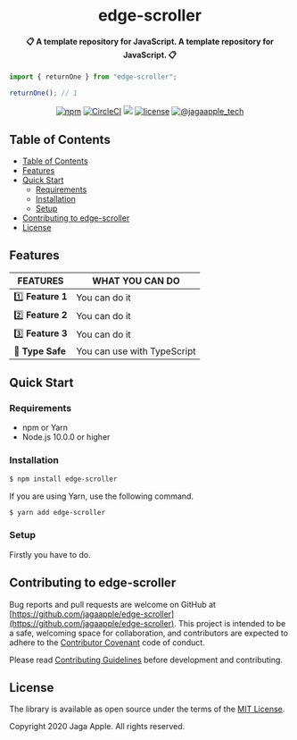 <h1 align="center">edge-scroller</h1>

<h4 align="center">📋 A template repository for JavaScript. A template repository for JavaScript. 📋</h4>

```ts
import { returnOne } from "edge-scroller";

returnOne(); // 1
```

<div align="center">
<a href="https://www.npmjs.com/package/edge-scroller"><img src="https://img.shields.io/npm/v/edge-scroller.svg" alt="npm"></a>
<a href="https://circleci.com/gh/jagaapple/edge-scroller"><img src="https://img.shields.io/circleci/project/github/jagaapple/edge-scroller/master.svg" alt="CircleCI"></a>
<a href="https://codecov.io/gh/jagaapple/edge-scroller"><img src="https://img.shields.io/codecov/c/github/jagaapple/edge-scroller.svg"></a>
<a href="https://opensource.org/licenses/MIT"><img src="https://img.shields.io/github/license/jagaapple/edge-scroller.svg" alt="license"></a>
<a href="https://twitter.com/jagaapple_tech"><img src="https://img.shields.io/badge/contact-%40jagaapple_tech-blue.svg" alt="@jagaapple_tech"></a>
</div>

## Table of Contents

<!-- TOC depthFrom:2 -->

- [Table of Contents](#table-of-contents)
- [Features](#features)
- [Quick Start](#quick-start)
  - [Requirements](#requirements)
  - [Installation](#installation)
  - [Setup](#setup)
- [Contributing to edge-scroller](#contributing-to-edge-scroller)
- [License](#license)

<!-- /TOC -->


## Features
| FEATURES         | WHAT YOU CAN DO             |
|------------------|-----------------------------|
| 1️⃣ **Feature 1**  | You can do it               |
| 2️⃣ **Feature 2**  | You can do it               |
| 3️⃣ **Feature 3**  | You can do it               |
| 🎩 **Type Safe** | You can use with TypeScript |


## Quick Start
### Requirements
- npm or Yarn
- Node.js 10.0.0 or higher

### Installation
```bash
$ npm install edge-scroller
```

If you are using Yarn, use the following command.

```bash
$ yarn add edge-scroller
```

### Setup
Firstly you have to do.


## Contributing to edge-scroller
Bug reports and pull requests are welcome on GitHub at
[https://github.com/jagaapple/edge-scroller](https://github.com/jagaapple/edge-scroller). This project
is intended to be a safe, welcoming space for collaboration, and contributors are expected to adhere to the
[Contributor Covenant](http://contributor-covenant.org) code of conduct.

Please read [Contributing Guidelines](./.github/CONTRIBUTING.md) before development and contributing.


## License
The library is available as open source under the terms of the [MIT License](http://opensource.org/licenses/MIT).

Copyright 2020 Jaga Apple. All rights reserved.
